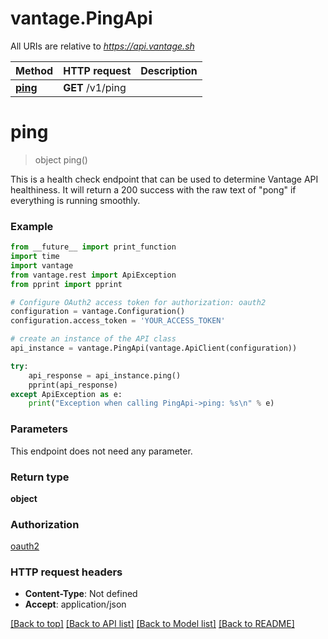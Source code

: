 # vantage.PingApi

All URIs are relative to *https://api.vantage.sh*

Method | HTTP request | Description
------------- | ------------- | -------------
[**ping**](PingApi.md#ping) | **GET** /v1/ping | 


# **ping**
> object ping()



This is a health check endpoint that can be used to determine Vantage API healthiness. It will return a 200 success with the raw text of \"pong\" if everything is running smoothly.

### Example
```python
from __future__ import print_function
import time
import vantage
from vantage.rest import ApiException
from pprint import pprint

# Configure OAuth2 access token for authorization: oauth2
configuration = vantage.Configuration()
configuration.access_token = 'YOUR_ACCESS_TOKEN'

# create an instance of the API class
api_instance = vantage.PingApi(vantage.ApiClient(configuration))

try:
    api_response = api_instance.ping()
    pprint(api_response)
except ApiException as e:
    print("Exception when calling PingApi->ping: %s\n" % e)
```

### Parameters
This endpoint does not need any parameter.

### Return type

**object**

### Authorization

[oauth2](../README.md#oauth2)

### HTTP request headers

 - **Content-Type**: Not defined
 - **Accept**: application/json

[[Back to top]](#) [[Back to API list]](../README.md#documentation-for-api-endpoints) [[Back to Model list]](../README.md#documentation-for-models) [[Back to README]](../README.md)

